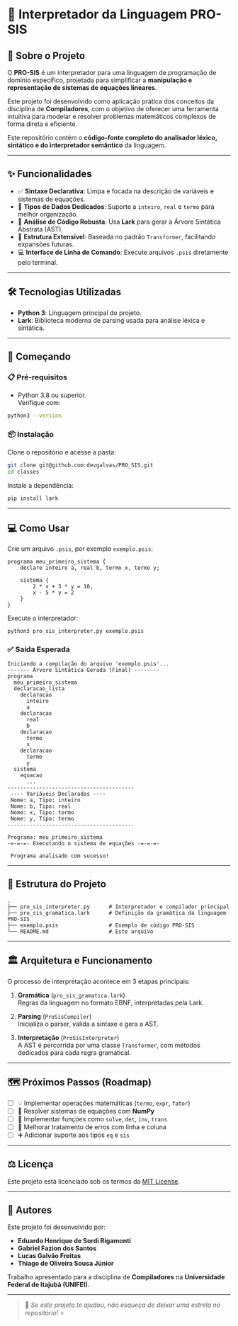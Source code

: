 
# 🧠 Interpretador da Linguagem PRO-SIS

## 📖 Sobre o Projeto

O **PRO-SIS** é um interpretador para uma linguagem de programação de domínio específico, projetada para simplificar a **manipulação e representação de sistemas de equações lineares**.

Este projeto foi desenvolvido como aplicação prática dos conceitos da disciplina de **Compiladores**, com o objetivo de oferecer uma ferramenta intuitiva para modelar e resolver problemas matemáticos complexos de forma direta e eficiente.

Este repositório contém o **código-fonte completo do analisador léxico, sintático e do interpretador semântico** da linguagem.

---

## ✨ Funcionalidades

- ✅ **Sintaxe Declarativa**: Limpa e focada na descrição de variáveis e sistemas de equações.
- 🔢 **Tipos de Dados Dedicados**: Suporte a `inteiro`, `real` e `termo` para melhor organização.
- 🌳 **Análise de Código Robusta**: Usa **Lark** para gerar a Árvore Sintática Abstrata (AST).
- 🧩 **Estrutura Extensível**: Baseada no padrão `Transformer`, facilitando expansões futuras.
- 💻 **Interface de Linha de Comando**: Execute arquivos `.psis` diretamente pelo terminal.

---

## 🛠️ Tecnologias Utilizadas

- **Python 3**: Linguagem principal do projeto.
- **Lark**: Biblioteca moderna de parsing usada para análise léxica e sintática.

---

## 🚀 Começando

### 📋 Pré-requisitos

- Python 3.8 ou superior.  
Verifique com:
```bash
python3 --version
```

### 📦 Instalação

Clone o repositório e acesse a pasta:

```bash
git clone git@github.com:devgalvas/PRO_SIS.git
cd classes
```

Instale a dependência:

```bash
pip install lark
```

---

## 💻 Como Usar

Crie um arquivo `.psis`, por exemplo `exemplo.psis`:

```psis
programa meu_primeiro_sistema {
    declare inteiro a, real b, termo x, termo y;

    sistema {
        2 * x + 3 * y = 10,
        x - 5 * y = 2
    }
}
```

Execute o interpretador:

```bash
python3 pro_sis_interpreter.py exemplo.psis
```

### ✅ Saída Esperada

```
Iniciando a compilação do arquivo 'exemplo.psis'...
------- Árvore Sintática Gerada (Final) --------
programa
  meu_primeiro_sistema
  declaracao_lista
    declaracao
      inteiro
      a
    declaracao
      real
      b
    declaracao
      termo
      x
    declaracao
      termo
      y
  sistema
    equacao
      ...
----------------------------------------
 ---- Variáveis Declaradas ---- 
 Nome: a, Tipo: inteiro
 Nome: b, Tipo: real
 Nome: x, Tipo: termo
 Nome: y, Tipo: termo
----------------------------------------

Programa: meu_primeiro_sistema
-=-=-=- Executando o sistema de equações -=-=-=-

 Programa analisado com sucesso!
```

---

## 📂 Estrutura do Projeto

```
.
├── pro_sis_interpreter.py      # Interpretador e compilador principal
├── pro_sis_gramatica.lark      # Definição da gramática da linguagem PRO-SIS
├── exemplo.psis                # Exemplo de código PRO-SIS
└── README.md                   # Este arquivo
```

---

## 🏛️ Arquitetura e Funcionamento

O processo de interpretação acontece em 3 etapas principais:

1. **Gramática** (`pro_sis_gramatica.lark`)  
   Regras da linguagem no formato EBNF, interpretadas pela Lark.

2. **Parsing** (`ProSisCompiler`)  
   Inicializa o parser, valida a sintaxe e gera a AST.

3. **Interpretação** (`ProSisInterpreter`)  
   A AST é percorrida por uma classe `Transformer`, com métodos dedicados para cada regra gramatical.

---

## 🗺️ Próximos Passos (Roadmap)

- [ ] 💡 Implementar operações matemáticas (`termo`, `expr`, `fator`)
- [ ] 🔧 Resolver sistemas de equações com **NumPy**
- [ ] 🧠 Implementar funções como `solve`, `det`, `inv`, `trans`
- [ ] 🐛 Melhorar tratamento de erros com linha e coluna
- [ ] ➕ Adicionar suporte aos tipos `eq` e `sis`

---

## ⚖️ Licença

Este projeto está licenciado sob os termos da [MIT License](./LICENSE).

---

## 👥 Autores

Este projeto foi desenvolvido por:

- **Eduardo Henrique de Sordi Rigamonti**  
- **Gabriel Fazion dos Santos**  
- **Lucas Galvão Freitas**  
- **Thiago de Oliveira Sousa Júnior**

Trabalho apresentado para a disciplina de **Compiladores** na **Universidade Federal de Itajubá (UNIFEI)**.

---

> 🌟 *Se este projeto te ajudou, não esqueça de deixar uma estrela no repositório!* ⭐
